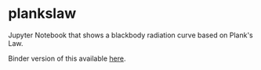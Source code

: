 # plankslaw
Jupyter Notebook that shows a blackbody radiation curve based on Plank's Law.

Binder version of this available
[here](https://notebooks.gesis.org/binder/jupyter/user/wurmfood-plankslaw-vdfssdyv/doc/tree/plancks_law.ipynb).


